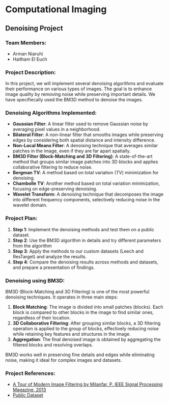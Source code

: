 # Computational Imaging

## Denoising Project

### Team Members:
- Arman Niaruhi
- Haitham El Euch

### Project Description:
In this project, we will implement several denoising algorithms and evaluate their performance on various types of images. The goal is to enhance image quality by removing noise while preserving important details. We have specifiecally used the BM3D method to denoise the images.

### Denoising Algorithms Implemented:
- **Gaussian Filter**: A linear filter used to remove Gaussian noise by averaging pixel values in a neighborhood.
- **Bilateral Filter**: A non-linear filter that smooths images while preserving edges by considering both spatial distance and intensity difference.
- **Non-Local Means Filter**: A denoising technique that averages similar patches in the image, even if they are far apart spatially.
- **BM3D Filter (Block-Matching and 3D Filtering)**: A state-of-the-art method that groups similar image patches into 3D blocks and applies collaborative filtering to reduce noise.
- **Bergman TV**: A method based on total variation (TV) minimization for denoising.
- **Chambolle TV**: Another method based on total variation minimization, focusing on edge-preserving denoising.
- **Wavelet Transform**: A denoising technique that decomposes the image into different frequency components, selectively reducing noise in the wavelet domain.

### Project Plan:
1. **Step 1**: Implement the denoising methods and test them on a public dataset.
2. **Step 2**: Use the BM3D algorithm in details and try different parameters from the algorithm
3. **Step 3**: Apply the methods to our custom datasets (Leech and ResTarget) and analyze the results.
4. **Step 4**: Compare the denoising results across methods and datasets, and prepare a presentation of findings.

### Denoising using BM3D:
BM3D (Block-Matching and 3D Filtering) is one of the most powerful denoising techniques. It operates in three main steps:

1. **Block Matching**: The image is divided into small patches (blocks). Each block is compared to other blocks in the image to find similar ones, regardless of their location.
2. **3D Collaborative Filtering**: After grouping similar blocks, a 3D filtering operation is applied to the group of blocks, effectively reducing noise while retaining key features and structures in the image.
3. **Aggregation**: The final denoised image is obtained by aggregating the filtered blocks and resolving overlaps.

BM3D works well in preserving fine details and edges while eliminating noise, making it ideal for complex images and datasets.

### Project References:
- [A Tour of Modern Image Filtering by Milanfar, P. IEEE Signal Processing Magazine, 2013](https://users.soe.ucsc.edu/~milanfar/publications/journal/ModernTour.pdf)
- [Public Dataset](https://www.cellpose.org)
